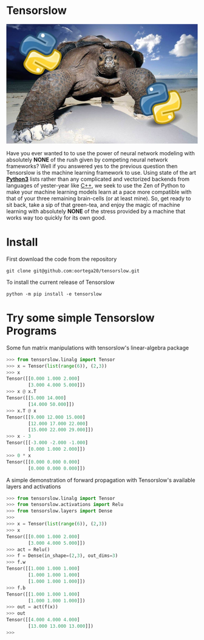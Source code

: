# Tensorslow

![Tensorslow Logo](imgs/tensorslow.jpg)


Have you ever wanted to to use the power of neural network modeling with absolutely **NONE** of the rush given by competing neural network frameworks? Well if you answered yes to the previous question then Tensorslow is the machine learning framework to use. Using state of the art [**Python3**](https://www.python.org/doc/humor/#the-zen-of-python) lists rather than any complicated and vectorized backends from languages of yester-year like  [C++](https://en.wikipedia.org/wiki/C%2B%2B), we seek to use the Zen of Python to make your machine learning models learn at a pace more compatible with that of your three remaining brain-cells (or at least mine). So, get ready to sit back, take a sip of that green-tea, and enjoy the magic of machine learning with absolutely **NONE** of the stress provided by a machine that works way too quickly for its own good.

# Install
First download the code from the repository
```shell
git clone git@github.com:oortega20/tensorslow.git
```

To install the current release of Tensorslow
```shell
python -m pip install -e tensorslow
```

# Try some simple Tensorslow Programs
Some fun matrix manipulations with tensorslow's linear-algebra package 
```python
>>> from tensorslow.linalg import Tensor
>>> x = Tensor(list(range(6)), (2,3))
>>> x
Tensor([[0.000 1.000 2.000]
        [3.000 4.000 5.000]])
>>> x @ x.T
Tensor([[5.000 14.000]
        [14.000 50.000]])
>>> x.T @ x
Tensor([[9.000 12.000 15.000]
        [12.000 17.000 22.000]
        [15.000 22.000 29.000]])
>>> x - 3
Tensor([[-3.000 -2.000 -1.000]
        [0.000 1.000 2.000]])
>>> 0 * x
Tensor([[0.000 0.000 0.000]
        [0.000 0.000 0.000]])
```
A simple demonstration of forward propagation with Tensorslow's available layers and activations

```python
>>> from tensorslow.linalg import Tensor
>>> from tensorslow.activations import Relu
>>> from tensorslow.layers import Dense
>>>
>>> x = Tensor(list(range(6)), (2,3))
>>> x
Tensor([[0.000 1.000 2.000]
        [3.000 4.000 5.000]])
>>> act = Relu()
>>> f = Dense(in_shape=(2,3), out_dims=3)
>>> f.w
Tensor([[1.000 1.000 1.000]
        [1.000 1.000 1.000]
        [1.000 1.000 1.000]])
>>> f.b
Tensor([[1.000 1.000 1.000]
        [1.000 1.000 1.000]])
>>> out = act(f(x))
>>> out
Tensor([[4.000 4.000 4.000]
        [13.000 13.000 13.000]])
>>>
```
